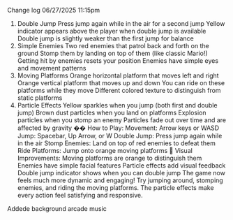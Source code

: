 Change log 06/27/2025 11:15pm
1. Double Jump
Press jump again while in the air for a second jump
Yellow indicator appears above the player when double jump is available
Double jump is slightly weaker than the first jump for balance
2. Simple Enemies
Two red enemies that patrol back and forth on the ground
Stomp them by landing on top of them (like classic Mario!)
Getting hit by enemies resets your position
Enemies have simple eyes and movement patterns
3. Moving Platforms
Orange horizontal platform that moves left and right
Orange vertical platform that moves up and down
You can ride on these platforms while they move
Different colored texture to distinguish from static platforms
4. Particle Effects
Yellow sparkles when you jump (both first and double jump)
Brown dust particles when you land on platforms
Explosion particles when you stomp an enemy
Particles fade out over time and are affected by gravity
�� How to Play:
Movement: Arrow keys or WASD
Jump: Spacebar, Up Arrow, or W
Double Jump: Press jump again while in the air
Stomp Enemies: Land on top of red enemies to defeat them
Ride Platforms: Jump onto orange moving platforms
🎨 Visual Improvements:
Moving platforms are orange to distinguish them
Enemies have simple facial features
Particle effects add visual feedback
Double jump indicator shows when you can double jump
The game now feels much more dynamic and engaging! Try jumping around, stomping enemies, and riding the moving platforms. The particle effects make every action feel satisfying and responsive.

Addede background arcade music
